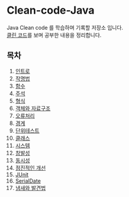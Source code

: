 # Clean-code-Java

Java Clean code 를 학습하며 기록할 저장소 입니다. <br>
[클린 코드](http://www.kyobobook.co.kr/product/detailViewKor.laf?mallGb=KOR&ejkGb=KOR&barcode=9788966260959)를 보며 공부한 내용을 정리합니다.

## 목차
1. [인트로](#인트로)
2. [작명법](#작명법)
3. [함수](#함수)
4. [주석](#주석)
5. [형식](#형식)
6. [객체와 자료구조](#객체와-자료구조)
7. [오류처리](#오류처리)
8. [경계](#경계)
9. [단위테스트](#단위테스트)
10. [클래스](#클래스)
11. [시스템](#시스템)
12. [창발성](#창발성)
13. [동시성](#동시성)
14. [점진적인 개선](#점진적인-개선)
15. [JUnit](#JUnit)
16. [SerialDate](#SerialDate)
17. [냄새와 발견법](#냄새와-발견법)




